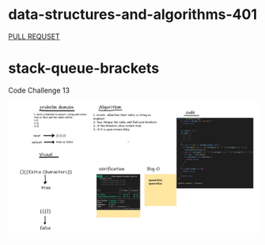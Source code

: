 # data-structures-and-algorithms-401

[PULL REQUSET](https://github.com/MURADALSHORMAN/data-structures-and-algorithms-401/pull/9)

# stack-queue-brackets
Code Challenge 13

![](https://github.com/MURADALSHORMAN/data-structures-and-algorithms-401/blob/stack-queue-brackets/challenge%2013.JPG)
